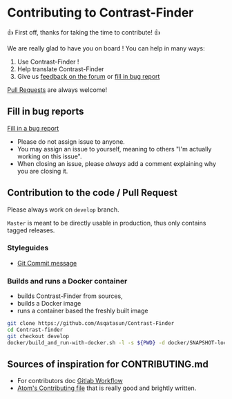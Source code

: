 # Contributing to Contrast-Finder

:+1: First off, thanks for taking the time to contribute! :+1:

We are really glad to have you on board !
You can help in many ways:

1. Use Contrast-Finder !
1. Help translate Contrast-Finder
1. Give us [feedback on the forum](https://forum.asqatasun.org/c/contrast-finder) or [fill in bug report](https://github.com/Asqatasun/Contrast-Finder/issues)

[Pull Requests](https://github.com/Asqatasun/Contrast-Finder/pulls) are always welcome!


## Fill in bug reports

[Fill in a bug report](https://github.com/Asqatasun/Contrast-Finder/issues)

* Please do not assign issue to anyone.
* You may assign an issue to yourself, meaning to others "I'm actually working on this issue".
* When closing an issue, please *always* add a comment explaining why you are closing it.


## Contribution to the code / Pull Request

Please always work on `develop` branch.

`Master` is meant to be directly usable in production,
thus only contains tagged releases.

### Styleguides

- [Git Commit message](documentation/en/30_Contributor_doc/GIT_CONVENTION.md)

### Builds and runs a Docker container

- builds Contrast-Finder from sources,
- builds a Docker image
- runs a container based the freshly built image

```bash
git clone https://github.com/Asqatasun/Contrast-Finder
cd Contrast-finder
git checkout develop
docker/build_and_run-with-docker.sh -l -s ${PWD} -d docker/SNAPSHOT-local
```

## Sources of inspiration for CONTRIBUTING.md

* For contributors doc [Gitlab Workflow](https://about.gitlab.com/handbook/#gitlab-workflow)
* [Atom's Contributing file](https://github.com/atom/atom/blob/master/CONTRIBUTING.md) that is really good and brightly written.
